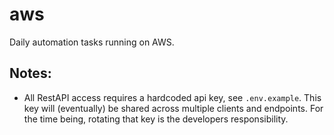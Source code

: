 # aws

Daily automation tasks running on AWS.

## Notes:

- All RestAPI access requires a hardcoded api key, see `.env.example`. This key will (eventually) be shared across multiple clients and endpoints. For the time being, rotating that key is the developers responsibility.

